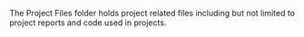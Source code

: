 The Project Files folder holds project related files including but not limited to project reports and code used in projects.
